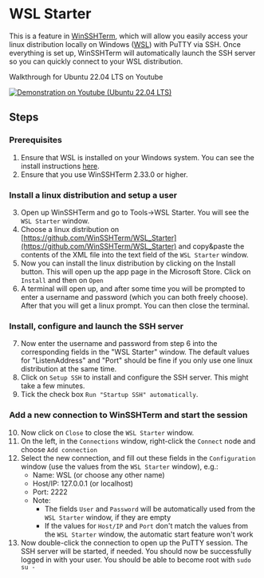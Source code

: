# WSL Starter
This is a feature in [WinSSHTerm](https://winsshterm.blogspot.com), which will allow you easily access your linux distribution locally on Windows ([WSL](https://en.wikipedia.org/wiki/Windows_Subsystem_for_Linux)) with PuTTY via SSH. Once everything is set up, WinSSHTerm will automatically launch the SSH server so you can quickly connect to your WSL distribution.

Walkthrough for Ubuntu 22.04 LTS on Youtube

[![Demonstration on Youtube (Ubuntu 22.04 LTS)](https://img.youtube.com/vi/gjvxvKIjmro/0.jpg)](https://www.youtube.com/watch?v=gjvxvKIjmro)

## Steps
### Prerequisites
1. Ensure that WSL is installed on your Windows system. You can see the install instructions [here](https://docs.microsoft.com/en-us/windows/wsl/install).
2. Ensure that you use WinSSHTerm 2.33.0 or higher.
### Install a linux distribution and setup a user
3. Open up WinSSHTerm and go to Tools->WSL Starter. You will see the `WSL Starter` window.
4. Choose a linux distribution on [https://github.com/WinSSHTerm/WSL_Starter](https://github.com/WinSSHTerm/WSL_Starter) and copy&paste the contents of the XML file into the text field of the `WSL Starter` window.
5. Now you can install the linux distribution by clicking on the Install button. This will open up the app page in the Microsoft Store. Click on `Install` and then on `Open`
6. A terminal will open up, and after some time you will be prompted to enter a username and password (which you can both freely choose). After that you will get a linux prompt. You can then close the terminal.
### Install, configure and launch the SSH server
7. Now enter the username and password from step 6 into the corresponding fields in the "WSL Starter" window. The default values for "ListenAddress" and "Port" should be fine if you only use one linux distribution at the same time.
8. Click on `Setup SSH` to install and configure the SSH server. This might take a few minutes.
9. Tick the check box `Run "Startup SSH" automatically`.
### Add a new connection to WinSSHTerm and start the session
10. Now click on `Close` to close the `WSL Starter` window.
11. On the left, in the `Connections` window, right-click the `Connect` node and choose `Add connection`
12. Select the new connection, and fill out these fields in the `Configuration` window (use the values from the `WSL Starter` window), e.g.:
    - Name: WSL (or choose any other name)
    - Host/IP: 127.0.0.1 (or localhost)
    - Port: 2222
    - Note:
      - The fields `User` and `Password` will be automatically used from the `WSL Starter` window, if they are empty
      - If the values for `Host/IP` and `Port` don't match the values from the `WSL Starter` window, the automatic start feature won't work
13. Now double-click the connection to open up the PuTTY session. The SSH server will be started, if needed. You should now be successfully logged in with your user. You should be able to become root with `sudo su -`
